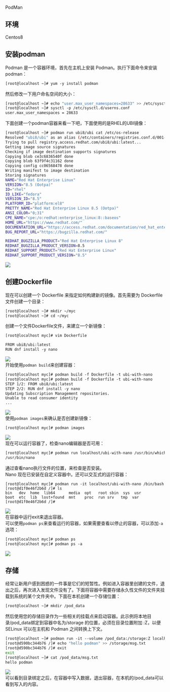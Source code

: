 PodMan
<a name="SbQga"></a>
## 环境
Centos8
<a name="Z2nbl"></a>
## 安装podman
Podman 是一个容器环境，首先在主机上安装 Podman。执行下面命令来安装podman：
```bash
[root@localhost ~]# yum -y install podman
```
然后修改一下用户命名空间的大小：
```bash
[root@localhost ~]# echo "user.max_user_namespaces=28633" >> /etc/sysctl.d/userns.conf
[root@localhost ~]# sysctl -p /etc/sysctl.d/userns.conf
user.max_user_namespaces = 28633
```
下面创建一个podman容器来看一下吧，下面使用的是RHEL的UBI镜像：
```bash
[root@localhost ~]# podman run ubi8/ubi cat /etc/os-release
Resolved "ubi8/ubi" as an alias (/etc/containers/registries.conf.d/001-rhel-shortnames.conf)
Trying to pull registry.access.redhat.com/ubi8/ubi:latest...
Getting image source signatures
Checking if image destination supports signatures
Copying blob ce3c6836540f done  
Copying blob 63f9f4c31162 done  
Copying config cc06568478 done  
Writing manifest to image destination
Storing signatures
NAME="Red Hat Enterprise Linux"
VERSION="8.5 (Ootpa)"
ID="rhel"
ID_LIKE="fedora"
VERSION_ID="8.5"
PLATFORM_ID="platform:el8"
PRETTY_NAME="Red Hat Enterprise Linux 8.5 (Ootpa)"
ANSI_COLOR="0;31"
CPE_NAME="cpe:/o:redhat:enterprise_linux:8::baseos"
HOME_URL="https://www.redhat.com/"
DOCUMENTATION_URL="https://access.redhat.com/documentation/red_hat_enterprise_linux/8/"
BUG_REPORT_URL="https://bugzilla.redhat.com/"

REDHAT_BUGZILLA_PRODUCT="Red Hat Enterprise Linux 8"
REDHAT_BUGZILLA_PRODUCT_VERSION=8.5
REDHAT_SUPPORT_PRODUCT="Red Hat Enterprise Linux"
REDHAT_SUPPORT_PRODUCT_VERSION="8.5"
```
![](https://cdn.nlark.com/yuque/0/2022/png/396745/1668041262272-20df9e65-400a-4f3f-82ab-e40d71c7217c.png#averageHue=%23000000&clientId=u05115a38-7f85-4&from=paste&id=u859539d9&originHeight=434&originWidth=782&originalType=url&ratio=1&rotation=0&showTitle=false&status=done&style=none&taskId=u4805a59d-c7fe-462e-a5e2-f06f35f764c&title=)
<a name="qOytd"></a>
## 创建Dockerfile
现在可以创建一个 Dockerfile 来指定如何构建新的镜像。首先需要为 Dockerfile 文件创建一个目录：
```bash
[root@localhost ~]# mkdir ~/myc
[root@localhost ~]# cd ~/myc
```
创建一个文件Dockerfile文件，来建立一个新镜像：
```bash
[root@localhost myc]# vim Dockerfile

FROM ubi8/ubi:latest
RUN dnf install -y nano
```
![](https://cdn.nlark.com/yuque/0/2022/png/396745/1668041262589-c22140b1-e20a-467a-bae2-a6166b58a71d.png#averageHue=%23000000&clientId=u05115a38-7f85-4&from=paste&id=ud9b28a61&originHeight=82&originWidth=358&originalType=url&ratio=1&rotation=0&showTitle=false&status=done&style=none&taskId=ufdf8e305-a2fe-45d4-b576-cd83f1d2b2d&title=)<br />开始使用`podman build`来创建容器：
```bash
[root@localhost myc]# podman build -f Dockerfile -t ubi-with-nano
[root@localhost myc]# podman build -f Dockerfile -t ubi-with-nano
STEP 1/2: FROM ubi8/ubi:latest
STEP 2/2: RUN dnf install -y nano
Updating Subscription Management repositories.
Unable to read consumer identity
...
```
![](https://cdn.nlark.com/yuque/0/2022/png/396745/1668041262706-4c513dec-778c-4d34-a7e6-0828e6107904.png#averageHue=%23000000&clientId=u05115a38-7f85-4&from=paste&id=u77f66504&originHeight=438&originWidth=850&originalType=url&ratio=1&rotation=0&showTitle=false&status=done&style=none&taskId=ue6c44c0d-e150-4515-9346-3f95ac1e9fb&title=)<br />使用`podman images`来确认是否创建新镜像：
```bash
[root@localhost myc]# podman images
```
![](https://cdn.nlark.com/yuque/0/2022/png/396745/1668041262936-6f99b2e9-db99-4a85-ace3-ab3ca48b0009.png#averageHue=%23040101&clientId=u05115a38-7f85-4&from=paste&id=u9ff3e8d1&originHeight=115&originWidth=774&originalType=url&ratio=1&rotation=0&showTitle=false&status=done&style=none&taskId=u03bb5807-0a03-49e6-8d4e-6aa02eaae4b&title=)<br />现在可以运行容器了，检查nano编辑器是否可用：
```bash
[root@localhost myc]# podman run localhost/ubi-with-nano /usr/bin/which nano
/usr/bin/nano
```
通过查看nano执行文件的位置，来检查是否安装。<br />Nano 现在已安装在自定义容器中。还可以交互式的运行容器：
```
[root@localhost myc]# podman run -it localhost/ubi-with-nano /bin/bash
[root@d1f0e46f2b6d /]# ls
bin   dev  home  lib64      media  opt   root sbin  sys  usr
boot  etc  lib  lost+found  mnt    proc  run srv   tmp  var
[root@d1f0e46f2b6d /]#
```
![](https://cdn.nlark.com/yuque/0/2022/png/396745/1668041262967-ad24cee8-ba98-4be6-b4cb-b113ff88fd8d.png#averageHue=%23000000&clientId=u05115a38-7f85-4&from=paste&id=u6ec102cc&originHeight=98&originWidth=666&originalType=url&ratio=1&rotation=0&showTitle=false&status=done&style=none&taskId=u43ab5085-cf09-4f15-9464-c5c26e2a832&title=)<br />在容器中运行exit来退出容器。<br />可以使用`podman ps`来查看运行的容器，如果需要查看以停止的容器，可以添加`-a`选项：
```bash
[root@localhost myc]# podman ps 
[root@localhost myc]# podman ps -a
```
![](https://cdn.nlark.com/yuque/0/2022/png/396745/1668041262969-73412d6c-3625-4255-94f4-d3af8de39ff0.png#averageHue=%23000000&clientId=u05115a38-7f85-4&from=paste&id=u4de8c487&originHeight=384&originWidth=896&originalType=url&ratio=1&rotation=0&showTitle=false&status=done&style=none&taskId=u3f2f27ec-83cb-4081-98cd-62ac2db5023&title=)
<a name="hECVl"></a>
## 存储
经常让新用户感到困惑的一件事是它们的短暂性。例如进入容器里创建的文件，退出之后，再次进入发现文件没有了。下面将容器中需要存储永久性文件的文件夹挂载到系统的某个文件夹中。下面在本机创建一个存储位置：
```bash
[root@localhost ~]# mkdir /pod_data
```
然后使用您的存储目录作为一些相关的挂载点来启动容器。此示例将本地目录/pod_data绑定到容器中名为/storage 的位置，必须在目录位置附加 :Z，以便 SELinux 可以在主机和 Podman 之间转换上下文。
```bash
[root@localhost ~]# podman run -it --volume /pod_data:/storage:Z localhost/ubi-with-nano
[root@d590bc344b76 /]# echo "hello podman" >> /storage/msg.txt
[root@d590bc344b76 /]# exit
exit
[root@localhost ~]# cat /pod_data/msg.txt 
hello podman
```
![](https://cdn.nlark.com/yuque/0/2022/png/396745/1668041263466-30cfa8f7-f7f2-4862-ab1c-2f34c7889bfe.png#averageHue=%23000000&clientId=u05115a38-7f85-4&from=paste&id=u88d35f80&originHeight=148&originWidth=766&originalType=url&ratio=1&rotation=0&showTitle=false&status=done&style=none&taskId=u4b8dcb51-989a-4a78-9acd-67b345c61b3&title=)<br />可以看到目录绑定之后，在容器中写入数据，退出容器，在本机的/pod_data可以看到写入的内容。
